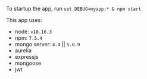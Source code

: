To startup the app, run `set DEBUG=myapp:* & npm start`

This app uses:

- node: `v10.16.3`
- npm: `7.5.4`
- mongo server: `4.4` || `5.0.9`
- aurelia
- expressjs
- mongoose
- jwt
